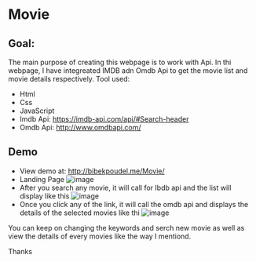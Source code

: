 # Movie

## Goal:
The main purpose of creating this webpage is to work with Api. 
In thi webpage, I have integreated IMDB adn Omdb Api to get the movie list and movie details respectively. 
Tool used:
* Html 
* Css
* JavaScript
* Imdb Api: https://imdb-api.com/api/#Search-header
* Omdb Api: http://www.omdbapi.com/

## Demo
* View demo at: http://bibekpoudel.me/Movie/
* Landing Page
  ![image](https://user-images.githubusercontent.com/65732044/166125309-8dc140de-53b9-4c95-b30a-71e994e76d77.png)
* After you search any movie, it will call for Ibdb api and the list will display like this
   ![image](https://user-images.githubusercontent.com/65732044/166125350-9be25710-223d-452a-b721-407e2179983b.png)
* Once you click any of the link, it will call the omdb api and displays the details of the selected movies like thi
  ![image](https://user-images.githubusercontent.com/65732044/166125387-32e8a42b-0818-402b-97d1-419005b7dd93.png)

You can keep on changing the keywords and serch new movie as well as view the details of every movies like the way I mentiond.

Thanks


